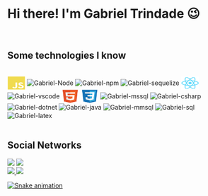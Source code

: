 #  Hi there! I'm Gabriel Trindade 😉
<br/>

## Some technologies I know
<div style="display: inline_block"><br>
            
  
 
  <img align="center" alt="Gabriel-Js" height="30" width="40" src="https://raw.githubusercontent.com/devicons/devicon/master/icons/javascript/javascript-plain.svg">   
  <img align="center" alt="Gabriel-Node" height="30" width="40" src="https://cdn.jsdelivr.net/gh/devicons/devicon/icons/nodejs/nodejs-plain.svg">  
  <img align="center" alt="Gabriel-npm" height="30" width="40" src="https://cdn.jsdelivr.net/gh/devicons/devicon/icons/npm/npm-original-wordmark.svg"> 
   <img align="center" alt="Gabriel-sequelize" height="30" width="40" src="https://cdn.jsdelivr.net/gh/devicons/devicon/icons/sequelize/sequelize-original-wordmark.svg" />
  <img align="center" alt="Gabriel-React" height="30" width="40" src="https://raw.githubusercontent.com/devicons/devicon/master/icons/react/react-original.svg">
  <img align="center" alt="Gabriel-vscode" height="30" width="40"  src="https://cdn.jsdelivr.net/gh/devicons/devicon/icons/vscode/vscode-original-wordmark.svg" />
  <img align="center" alt="Gabriel-HTML" height="30" width="40" src="https://raw.githubusercontent.com/devicons/devicon/master/icons/html5/html5-original.svg">
  <img align="center" alt="Gabriel-CSS" height="30" width="40" src="https://raw.githubusercontent.com/devicons/devicon/master/icons/css3/css3-original.svg">
 <img align="center" alt="Gabriel-mssql" height="30" width="40" src="https://cdn.jsdelivr.net/gh/devicons/devicon/icons/microsoftsqlserver/microsoftsqlserver-plain-wordmark.svg" />
 <img align="center" alt="Gabriel-csharp" height="30" width="40" src="https://cdn.jsdelivr.net/gh/devicons/devicon/icons/csharp/csharp-original.svg" /> 
 <img align="center" alt="Gabriel-dotnet" height="30" width="40" src="https://cdn.jsdelivr.net/gh/devicons/devicon/icons/dotnetcore/dotnetcore-original.svg" />
 <img align="center" alt="Gabriel-java" height="30" width="40" src="https://cdn.jsdelivr.net/gh/devicons/devicon/icons/java/java-original-wordmark.svg" />
 <img  align="center" alt="Gabriel-mmsql" height="30" width="40" src="https://cdn.jsdelivr.net/gh/devicons/devicon/icons/microsoftsqlserver/microsoftsqlserver-plain-wordmark.svg" /> 
  <img align="center" alt="Gabriel-sql" height="30" width="40"  src="https://cdn.jsdelivr.net/gh/devicons/devicon/icons/mysql/mysql-original-wordmark.svg" />
  <img align="center" alt="Gabriel-latex" height="30" width="40"  src="https://cdn.jsdelivr.net/gh/devicons/devicon/icons/latex/latex-original.svg" />

      
  
  
</div>
  
  <br/>
  
## Social Networks

<div>
  <a href="https://www.linkedin.com/in/tadsgabrieltrindade" target="_new"><img src="https://img.shields.io/badge/-LinkedIn-%230077B5?style=for-the-badge&logo=linkedin&logoColor=white" target="_blank"></a>   
  <a href = "mailto:gabriel.rtrindade@gmail.com"><img src="https://img.shields.io/badge/Gmail-D14836?style=for-the-badge&logo=gmail&logoColor=white" target="_blank"></>
</div>



<div>
  <a href="https://beacons.page/tadsgabrieltrindade">
  <img height="180em" src="https://github-readme-stats.vercel.app/api?username=iamgabrieltrindade&show_icons=true&theme=dark&include_all_commits=true&count_private=true"/>
  <img height="180em" src="https://github-readme-stats.vercel.app/api/top-langs/?username=iamgabrieltrindade&layout=compact&langs_count=16&theme=dark"/>
</div>
  

  

![Snake animation](https://github.com/iamgabrieltrindade/iamgabrieltrindade/blob/output/github-contribution-grid-snake.svg)
